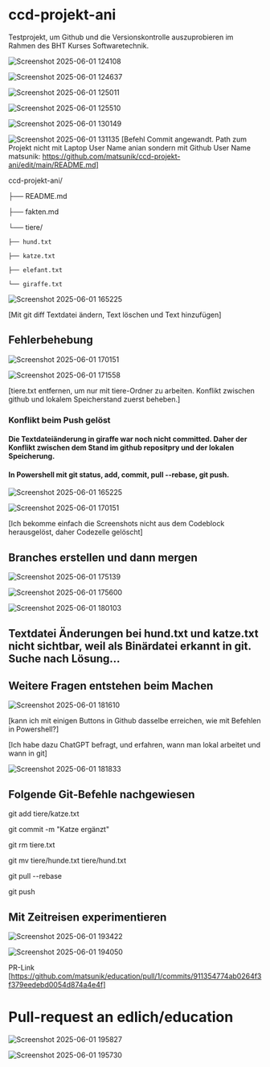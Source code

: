 # ccd-projekt-ani
Testprojekt, um Github und die Versionskontrolle auszuprobieren im Rahmen des BHT Kurses Softwaretechnik.

![Screenshot 2025-06-01 124108](https://github.com/user-attachments/assets/9db349db-40e3-486f-a64f-36cac3937a94)

![Screenshot 2025-06-01 124637](https://github.com/user-attachments/assets/70e1f1cf-7ae9-4d4c-b97c-517bb97f6b66)

![Screenshot 2025-06-01 125011](https://github.com/user-attachments/assets/a6e0d4b7-fd5b-4f5b-aaf8-45610659dc1c)

![Screenshot 2025-06-01 125510](https://github.com/user-attachments/assets/fcb95608-7c47-4e37-877d-95b690fe7e44)

![Screenshot 2025-06-01 130149](https://github.com/user-attachments/assets/01943818-22e3-4877-87ef-f42790325880)

![Screenshot 2025-06-01 131135](https://github.com/user-attachments/assets/14f9a4fe-d7a3-4217-885d-fd843e537917)
[Befehl Commit angewandt. Path zum Projekt nicht mit Laptop User Name anian sondern mit Github User Name matsunik: https://github.com/matsunik/ccd-projekt-ani/edit/main/README.md]

ccd-projekt-ani/

├── README.md

├── fakten.md

└── tiere/

    ├── hund.txt
    
    ├── katze.txt
    
    ├── elefant.txt
    
    └── giraffe.txt

    
![Screenshot 2025-06-01 165225](https://github.com/user-attachments/assets/20eea0c9-e3e7-4183-9a0c-a7ada46247a0)

[Mit git diff Textdatei ändern, Text löschen und Text hinzufügen]

## Fehlerbehebung

![Screenshot 2025-06-01 170151](https://github.com/user-attachments/assets/70ea5e57-5af3-4b9b-a36a-7a0c578d8dee)

![Screenshot 2025-06-01 171558](https://github.com/user-attachments/assets/a0e05b65-8694-455f-a304-0c2d8b4a1d7b)

[tiere.txt entfernen, um nur mit tiere-Ordner zu arbeiten. Konflikt zwischen github und lokalem Speicherstand zuerst beheben.]

###  Konflikt beim Push gelöst
#### Die Textdateiänderung in giraffe war noch nicht committed. Daher der Konflikt zwischen dem Stand im github repositpry und der lokalen Speicherung. 
#### In Powershell mit git status, add, commit, pull --rebase, git push.

![Screenshot 2025-06-01 165225](https://github.com/user-attachments/assets/5099aa8b-eaf7-4132-911a-2213596b81fc)

![Screenshot 2025-06-01 170151](https://github.com/user-attachments/assets/4a9e9a56-8fd2-4019-87ef-adecd6738800)

[Ich bekomme einfach die Screenshots nicht aus dem Codeblock herausgelöst, daher Codezelle gelöscht]

## Branches erstellen und dann mergen

![Screenshot 2025-06-01 175139](https://github.com/user-attachments/assets/02638502-7b2a-45bb-815c-db613c889e68)

![Screenshot 2025-06-01 175600](https://github.com/user-attachments/assets/05097f7e-b385-4fc6-90f2-e844f1256ee4)

![Screenshot 2025-06-01 180103](https://github.com/user-attachments/assets/0c37d576-9f0b-4559-be3b-600e3728c7cf)

## Textdatei Änderungen bei hund.txt und katze.txt nicht sichtbar, weil als Binärdatei erkannt in git. Suche nach Lösung...

## Weitere Fragen entstehen beim Machen

![Screenshot 2025-06-01 181610](https://github.com/user-attachments/assets/f002093e-d058-4660-bf68-34a76da84724)

[kann ich mit einigen Buttons in Github dasselbe erreichen, wie mit Befehlen in Powershell?]

[Ich habe dazu ChatGPT befragt, und erfahren, wann man lokal arbeitet und wann in git]

![Screenshot 2025-06-01 181833](https://github.com/user-attachments/assets/82b63266-9be0-418c-a5d4-44d04f67e950)

## Folgende Git-Befehle nachgewiesen

git add tiere/katze.txt

git commit -m "Katze ergänzt"

git rm tiere.txt

git mv tiere/hunde.txt tiere/hund.txt

git pull --rebase

git push

## Mit Zeitreisen experimentieren

![Screenshot 2025-06-01 193422](https://github.com/user-attachments/assets/9d87384a-2009-4e2b-96ef-864693dcbce7)

![Screenshot 2025-06-01 194050](https://github.com/user-attachments/assets/477d9488-47da-4ae2-a687-2881c94e05b2)

PR-Link [https://github.com/matsunik/education/pull/1/commits/911354774ab0264f3f379eedebd0054d874a4e4f]

# Pull-request an edlich/education

![Screenshot 2025-06-01 195827](https://github.com/user-attachments/assets/386d6701-4acc-49cb-9b30-0eeb7f23aa6f)

![Screenshot 2025-06-01 195730](https://github.com/user-attachments/assets/7ea5a23e-8673-4677-ad80-0b1945bffc7b)
